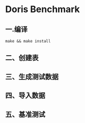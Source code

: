 # Doris Benchmark

## 一.编译

```shell
make && make install
```

## 二、创建表



## 三、生成测试数据

## 四、导入数据

## 五、基准测试





